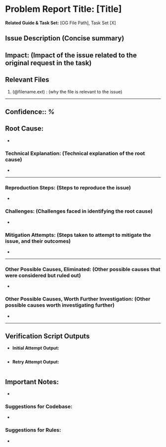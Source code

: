 # **Problem Report Title**: [Title]

**Related Guide & Task Set:** [OG File Path], Task Set [X]

## **Issue Description** (Concise summary)


## **Impact**: (Impact of the issue related to the original request in the task)


## **Relevant Files**

1. (@filename.ext) : (why the file is relevant to the issue)


- - - - - - - - - 
## **Confidence:**: *%*
## **Root Cause**: 

-

### **Technical Explanation**: (Technical explanation of the root cause)

-

- - - - - - - - - 
### **Reproduction Steps**: (Steps to reproduce the issue)

-

### **Challenges**: (Challenges faced in identifying the root cause)

-

### **Mitigation Attempts**: (Steps taken to attempt to mitigate the issue, and their outcomes)

-

- - - - - - - - - 
### **Other Possible Causes, Eliminated**: (Other possible causes that were considered but ruled out)

-

### **Other Possible Causes, Worth Further Investigation**: (Other possible causes worth investigating further)

-

- - - - - - - - - 

## Verification Script Outputs


- **Initial Attempt Output:**
  ```

  ```
- **Retry Attempt Output:**
  ```

  ```




## **Important Notes**:

-

### **Suggestions for Codebase**:

-

### **Suggestions for Rules**:

-



